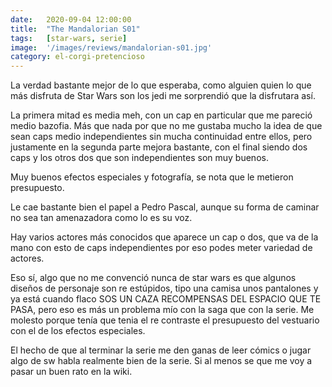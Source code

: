 ```yaml
---
date:   2020-09-04 12:00:00
title:  "The Mandalorian S01"
tags:   [star-wars, serie]
image:  '/images/reviews/mandalorian-s01.jpg'
category: el-corgi-pretencioso
---
```

La verdad bastante mejor de lo que esperaba, como alguien quien lo que más disfruta de Star Wars son los jedi me sorprendió que la disfrutara así.

La primera mitad es media meh, con un cap en particular que me pareció medio bazofia. Más que nada por que no me gustaba mucho la idea de que sean caps medio independientes sin mucha continuidad entre ellos, pero justamente en la segunda parte mejora bastante, con el final siendo dos caps y los otros dos que son independientes son muy buenos.

Muy buenos efectos especiales y fotografía, se nota que le metieron presupuesto.

Le cae bastante bien el papel a Pedro Pascal, aunque su forma de caminar no sea tan amenazadora como lo es su voz.

Hay varios actores más conocidos que aparece un cap o dos, que va de la mano con esto de caps independientes por eso podes meter variedad de actores.

Eso sí, algo que no me convenció nunca de star wars es que algunos diseños de personaje son re estúpidos, tipo una camisa unos pantalones y ya está cuando flaco SOS UN CAZA RECOMPENSAS DEL ESPACIO QUE TE PASA, pero eso es más un problema mío con la saga que con la serie. Me molesto porque tenía que tenia el re contraste el presupuesto del vestuario con el de los efectos especiales.

El hecho de que al terminar la serie me den ganas de leer cómics o jugar algo de sw habla realmente bien de la serie. Si al menos se que me voy a pasar un buen rato en la wiki.
